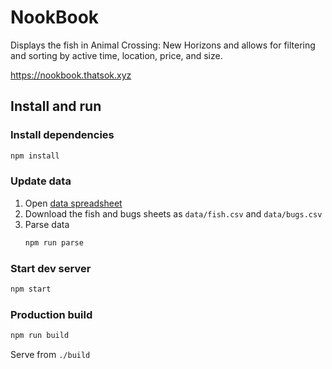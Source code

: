 # NookBook

Displays the fish in Animal Crossing: New Horizons and allows for filtering and
sorting by active time, location, price, and size.

https://nookbook.thatsok.xyz

## Install and run

### Install dependencies

```bash
npm install
```

### Update data

1. Open [data spreadsheet](https://docs.google.com/spreadsheets/d/13d_LAJPlxMa_DubPTuirkIV4DERBMXbrWQsmSh8ReK4/htmlview#)
1. Download the fish and bugs sheets as `data/fish.csv` and `data/bugs.csv`
1. Parse data
    ```bash
    npm run parse
    ```

### Start dev server

```bash
npm start
```

### Production build

```bash
npm run build
```

Serve from `./build`
